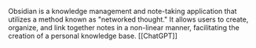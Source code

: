 Obsidian is a knowledge management and note-taking application that utilizes a method known as "networked thought." It allows users to create, organize, and link together notes in a non-linear manner, facilitating the creation of a personal knowledge base. [[ChatGPT]]

